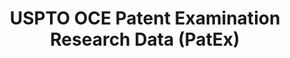 ---
bigquery: https://console.cloud.google.com/bigquery?p=patents-public-data&d=uspto_oce_pair&page=dataset
citation: 'Graham, S. Marco, A., and Miller, A. (2015). “The USPTO Patent Examination
  Research Dataset: A Window on the Process of Patent Examination.”'
contributors: Graham, S. Marco, A., Miller, A.
cost: None
description: The latest version of PatEx (referred to below as the 2020 release) contains
  detailed information on nearly 11.9 million publicly-viewable provisional and non-provisional
  patent applications to the USPTO and over 4.6 million Patent Cooperation Treaty
  (PCT) applications. It is based on data that OCE downloaded from the Patent Examination
  Data System (PEDS) in April, 2021. The PEDS data are sourced from Public PAIR. The
  first time that OCE used PEDS as the basis of PatEx was for the 2019 release. We
  took the PEDS data and organized it into the familiar PatEx data files, which are
  based on the organization of the Public PAIR portal. The data files include information
  on each application’s characteristics, prosecution history, continuation history,
  claims of foreign priority, patent term adjustment history, publication history,
  and correspondence address information.
documentation: 'For the 2019 and later releases, new technical documentation is available
  https://www.uspto.gov/sites/default/files/documents/PatEx-2019-Technical-Doc.pdf


  A document describing the 2014-2017 data sets is available and can be cited as:
  Graham, Stuart J.H. and Marco, Alan C. and Miller, Richard, The USPTO Patent Examination
  Research Dataset: A Window on the Process of Patent Examination (November 30, 2015).
  Available at SSRN: https://ssrn.com/abstract=2702637.'
last_edit: Mon, 04 Apr 2022 19:06:22 GMT
location: https://www.uspto.gov/ip-policy/economic-research/research-datasets/patent-examination-research-dataset-public-pair
maintained_by: EconomicsData@uspto.gov
related_publications: https://ssrn.com/abstract=29956744, https://ssrn.com/abstract=2702637
schema_fields: '[''application_type'', ''earliest_pgpub_date'', ''foreign_parent_date'',
  ''inventor_country_name'', ''sequence_number'', ''inventor_country_code'', ''parent_application_number'',
  ''patent_issue_date'', ''correspondence_country_name'', ''disposal_type'', ''file_location_date'',
  ''continuation_type'', ''inventor_name_last'', ''examiner_name_middle'', ''customer_number'',
  ''patent_number'', ''correspondence_country_code'', ''uspc_subclass'', ''examiner_art_unit'',
  ''uspc_class'', ''correspondence_region_name'', ''inventor_region_code'', ''aia_first_to_file'',
  ''parent_filing_date'', ''correspondence_name_line_1'', ''correspondence_name_line_2'',
  ''parent_country'', ''application_number'', ''file_location'', ''examiner_name_first'',
  ''application_number_pair'', ''status_code'', ''wipo_pub_date'', ''examiner_name_last'',
  ''inventor_name_middle'', ''recorded_date'', ''appl_status_date'', ''child_filing_date'',
  ''correspondence_city'', ''correspondence_postal_code'', ''status_description'',
  ''correspondence_street_line_2'', ''parent_country_code'', ''earliest_pgpub_number'',
  ''small_entity_indicator'', ''event_code'', ''correspondence_street_line_1'', ''inventor_name_first'',
  ''inventor_address_type'', ''filing_date'', ''atty_docket_number'', ''foreign_parent_id'',
  ''examiner_id'', ''child_application_number'', ''inventor_rank'', ''appl_status_code'',
  ''event_description'', ''invention_subject_matter'', ''correspondence_region_code'',
  ''confirm_number'', ''wipo_pub_number'', ''abandon_date'', ''invention_title'']'
shortname: patex
tags:
- patents
- legal
- history
terms_of_use: 'USPTO’s online databases are not designed or intended to be a source
  for bulk downloads of USPTO data when accessed through the website’s interfaces.
  Individuals, companies, IP addresses, or blocks of IP addresses who, in effect,
  deny or decrease service by generating unusually high numbers of database accesses
  (searches, pages, or hits), whether generated manually or in an automated fashion,
  may be denied access to USPTO servers without notice.


  Bulk data products may be separately obtained from the USPTO, either for free or
  at the cost of dissemination. For details, see information on Electronic Bulk Data
  Products: https://www.uspto.gov/learning-and-resources/electronic-bulk-data-products'
title: USPTO OCE Patent Examination Research Data (PatEx)
uuid: 4342caa7-23af-420c-b2f6-6088f133df6a
---